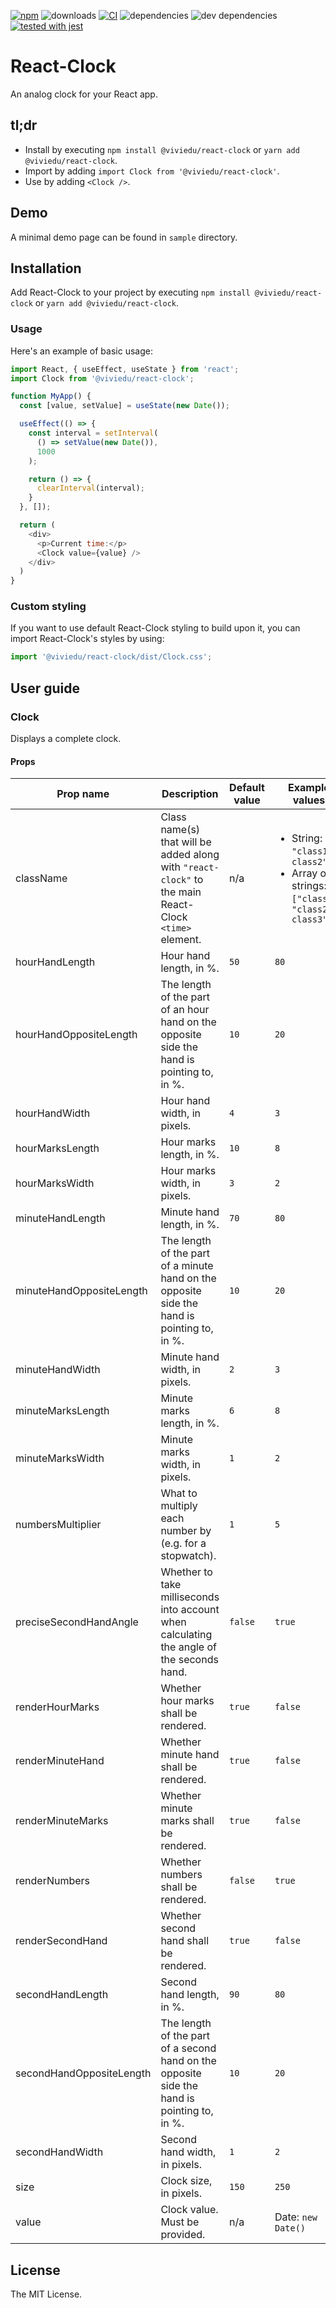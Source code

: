 [![npm](https://img.shields.io/npm/v/react-clock.svg)](https://www.npmjs.com/package/react-clock) ![downloads](https://img.shields.io/npm/dt/react-clock.svg) [![CI](https://github.com/wojtekmaj/react-clock/workflows/CI/badge.svg)](https://github.com/wojtekmaj/react-clock/actions) ![dependencies](https://img.shields.io/david/wojtekmaj/react-clock.svg
) ![dev dependencies](https://img.shields.io/david/dev/wojtekmaj/react-clock.svg
) [![tested with jest](https://img.shields.io/badge/tested_with-jest-99424f.svg)](https://github.com/facebook/jest)

# React-Clock

An analog clock for your React app.

## tl;dr
* Install by executing `npm install @viviedu/react-clock` or `yarn add @viviedu/react-clock`.
* Import by adding `import Clock from '@viviedu/react-clock'`.
* Use by adding `<Clock />`.

## Demo

A minimal demo page can be found in `sample` directory.

## Installation

Add React-Clock to your project by executing `npm install @viviedu/react-clock` or `yarn add @viviedu/react-clock`.

### Usage

Here's an example of basic usage:

```js
import React, { useEffect, useState } from 'react';
import Clock from '@viviedu/react-clock';

function MyApp() {
  const [value, setValue] = useState(new Date());

  useEffect(() => {
    const interval = setInterval(
      () => setValue(new Date()),
      1000
    );

    return () => {
      clearInterval(interval);
    }
  }, []);

  return (
    <div>
      <p>Current time:</p>
      <Clock value={value} />
    </div>
  )
}
```

### Custom styling

If you want to use default React-Clock styling to build upon it, you can import React-Clock's styles by using:

```js
import '@viviedu/react-clock/dist/Clock.css';
```

## User guide

### Clock

Displays a complete clock.

#### Props

|Prop name|Description|Default value|Example values|
|----|----|----|----|
|className|Class name(s) that will be added along with `"react-clock"` to the main React-Clock `<time>` element.|n/a|<ul><li>String: `"class1 class2"`</li><li>Array of strings: `["class1", "class2 class3"]`</li></ul>|
|hourHandLength|Hour hand length, in %.|`50`|`80`|
|hourHandOppositeLength|The length of the part of an hour hand on the opposite side the hand is pointing to, in %.|`10`|`20`|
|hourHandWidth|Hour hand width, in pixels.|`4`|`3`|
|hourMarksLength|Hour marks length, in %.|`10`|`8`|
|hourMarksWidth|Hour marks width, in pixels.|`3`|`2`|
|minuteHandLength|Minute hand length, in %.|`70`|`80`|
|minuteHandOppositeLength|The length of the part of a minute hand on the opposite side the hand is pointing to, in %.|`10`|`20`|
|minuteHandWidth|Minute hand width, in pixels.|`2`|`3`|
|minuteMarksLength|Minute marks length, in %.|`6`|`8`|
|minuteMarksWidth|Minute marks width, in pixels.|`1`|`2`|
|numbersMultiplier|What to multiply each number by (e.g. for a stopwatch).|`1`|`5`|
|preciseSecondHandAngle|Whether to take milliseconds into account when calculating the angle of the seconds hand.|`false`|`true`|
|renderHourMarks|Whether hour marks shall be rendered.|`true`|`false`|
|renderMinuteHand|Whether minute hand shall be rendered.|`true`|`false`|
|renderMinuteMarks|Whether minute marks shall be rendered.|`true`|`false`|
|renderNumbers|Whether numbers shall be rendered.|`false`|`true`|
|renderSecondHand|Whether second hand shall be rendered.|`true`|`false`|
|secondHandLength|Second hand length, in %.|`90`|`80`|
|secondHandOppositeLength|The length of the part of a second hand on the opposite side the hand is pointing to, in %.|`10`|`20`|
|secondHandWidth|Second hand width, in pixels.|`1`|`2`|
|size|Clock size, in pixels.|`150`|`250`|
|value|Clock value. Must be provided.|n/a|Date: `new Date()`|

## License

The MIT License.
